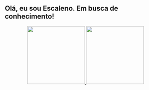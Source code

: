 ## Olá, eu sou Escaleno. Em busca de conhecimento!
<div align="center">
  <a href="https://github.com/escalenotech">
  <img widh="48%" height="180em" src="https://github-readme-stats.vercel.app/api?username=escalenotech&show_icons=true&theme=dracula&include_all_commits=true&count_private=true"/>
  <img widh="48%" height="180em" src="https://github-readme-stats.vercel.app/api/top-langs/?username=escalenotech&layout=compact&langs_count=7&theme=dracula"/>
</div>


